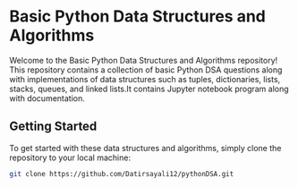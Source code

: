 # Basic Python Data Structures and Algorithms

Welcome to the Basic Python Data Structures and Algorithms repository! This repository contains a collection of basic Python DSA questions along with implementations of data structures such as tuples, dictionaries, lists, stacks, queues, and linked lists.It contains Jupyter notebook program along with documentation.


## Getting Started

To get started with these data structures and algorithms, simply clone the repository to your local machine:

```bash
git clone https://github.com/Datirsayali12/pythonDSA.git
